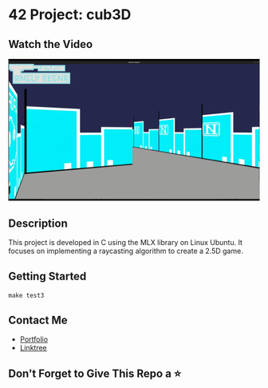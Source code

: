 # 42 Project: cub3D

## Watch the Video
[![Watch the video](aa.png)](https://andreianghi.ddns.net/Assets/img/progetti/)

## Description
This project is developed in C using the MLX library on Linux Ubuntu.
It focuses on implementing a raycasting algorithm to create a 2.5D game.

## Getting Started
```
make test3
```

## Contact Me
- [Portfolio](https://andreianghi.ddns.net)
- [Linktree](https://socialandreianghi.ddns.net)

## Don't Forget to Give This Repo a ⭐
